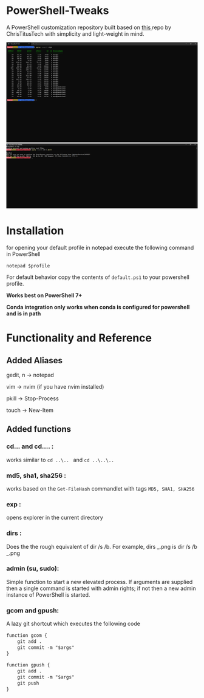 # PowerShell-Tweaks

A PowerShell customization repository built based on <a href = "https://github.com/ChrisTitusTech/powershell-profile/"> this </a> repo by ChrisTitusTech with simplicity and light-weight in mind.

![Alt text](image.png)
![Alt text](image-1.png)

# Installation

for opening your default profile in notepad execute the following command in PowerShell

```
notepad $profile
```

For default behavior copy the contents of `default.ps1` to your powershell profile.

**Works best on PowerShell 7+**

**Conda integration only works when conda is configured for powershell and is in path**

# Functionality and Reference

## Added Aliases

gedit, n -> notepad

vim -> nvim (if you have nvim installed)

pkill -> Stop-Process

touch -> New-Item

## Added functions

### cd... and cd.... :

works similar to
`cd ..\.. `
and
`cd ..\..\..`

### md5, sha1, sha256 :

works based on the `Get-FileHash` commandlet with tags `MD5, SHA1, SHA256`

### exp :

opens explorer in the current directory

### dirs :

Does the the rough equivalent of dir /s /b. For example, dirs _.png is dir /s /b _.png

### admin (su, sudo):

Simple function to start a new elevated process. If arguments are supplied then a single command is started with admin rights; if not then a new admin instance of PowerShell is started.

### gcom and gpush:

A lazy git shortcut which executes the following code

```
function gcom {
    git add .
    git commit -m "$args"
}
```

```
function gpush {
    git add .
    git commit -m "$args"
    git push
}
```
